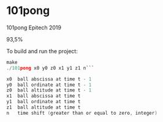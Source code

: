 # 101pong
101pong Epitech 2019

93,5%

To build and run the project:
```c
make
./101pong x0 y0 z0 x1 y1 z1 n```

x0  ball abscissa at time t - 1
y0  ball ordinate at time t - 1
z0  ball altitude at time t - 1
x1  ball abscissa at time t
y1  ball ordinate at time t
z1  ball altitude at time t
n   time shift (greater than or equal to zero, integer)
